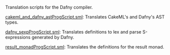Translation scripts for the Dafny compiler.

[cakeml_and_dafny_astProgScript.sml](cakeml_and_dafny_astProgScript.sml):
Translates CakeML's and Dafny's AST types.

[dafny_sexpProgScript.sml](dafny_sexpProgScript.sml):
Translates definitions to lex and parse S-expressions generated by Dafny.

[result_monadProgScript.sml](result_monadProgScript.sml):
Translates the definitions for the result monad.
